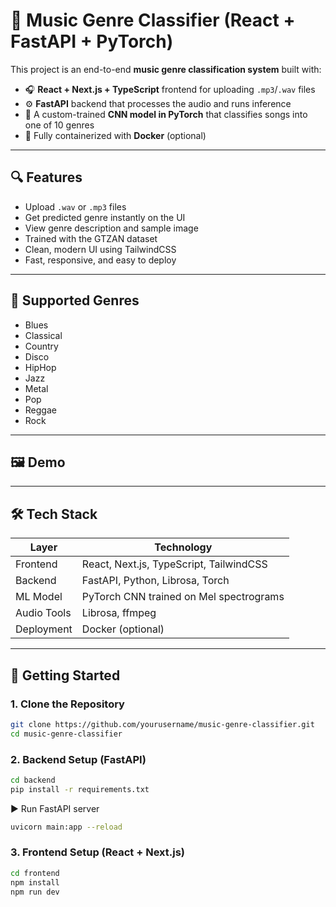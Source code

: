 # 🎵 Music Genre Classifier (React + FastAPI + PyTorch)

This project is an end-to-end **music genre classification system** built with:

- 🎧 **React + Next.js + TypeScript** frontend for uploading `.mp3`/`.wav` files
- ⚙️ **FastAPI** backend that processes the audio and runs inference
- 🧠 A custom-trained **CNN model in PyTorch** that classifies songs into one of 10 genres
- 🐳 Fully containerized with **Docker** (optional)

---

## 🔍 Features

- Upload `.wav` or `.mp3` files
- Get predicted genre instantly on the UI
- View genre description and sample image
- Trained with the GTZAN dataset
- Clean, modern UI using TailwindCSS
- Fast, responsive, and easy to deploy

---

## 🧠 Supported Genres

- Blues
- Classical
- Country
- Disco
- HipHop
- Jazz
- Metal
- Pop
- Reggae
- Rock

---

## 🖼️ Demo



---

## 🛠 Tech Stack

| Layer        | Technology                  |
|-------------|-----------------------------|
| Frontend     | React, Next.js, TypeScript, TailwindCSS |
| Backend      | FastAPI, Python, Librosa, Torch |
| ML Model     | PyTorch CNN trained on Mel spectrograms |
| Audio Tools  | Librosa, ffmpeg             |
| Deployment   | Docker (optional)           |

---

## 🚀 Getting Started

### 1. Clone the Repository

```bash
git clone https://github.com/yourusername/music-genre-classifier.git
cd music-genre-classifier
```

### 2. Backend Setup (FastAPI)

```bash
cd backend
pip install -r requirements.txt
```

▶️ Run FastAPI server

```bash
uvicorn main:app --reload
```

### 3. Frontend Setup (React + Next.js)

```bash
cd frontend
npm install
npm run dev
```